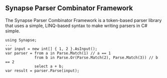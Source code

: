 Synapse Parser Combinator Framework
-----------------------------------

The Synapse Parser Combinator Framework is a token-based parser library that uses a simple, LINQ-based syntax to make writing parsers in C# simple.

    using Synapse;
    ...
    var input = new int[] { 1, 2 }.AsInput();
    var parser = from a in Parse.Match(1) // a == 1
    			 from b in Parse.Or(Parse.Match(2), Parse.Match(3)) // b == 2
    			 select a + b;
    var result = parser.Parse(input);
